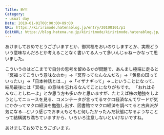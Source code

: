 ```yaml
---
Title: 新年
Category:
- usual day
Date: 2010-01-01T00:00:00+09:00
URL: https://kiririmode.hatenablog.jp/entry/20100101/p1
EditURL: https://blog.hatena.ne.jp/kiririmode/kiririmode.hatenablog.jp/atom/entry/8454420450078212294
---
```



あけましておめでとうございますとか、御冥福をおいのりしますとか、実際どういう意味なんだろとか考えることなく書いてる人って多いんじゃねーかなって思いました。

こういうのはどこまでで自分の思考を留めるかが問題で、あんまし極端に走ると「冥福ってこういう意味なのか」→「冥界ってなんなんだろ」→「黄泉の国っていったい」→「日本神話とは…」→「イザナギって」→…ということになって、結局最後には「冥福」の意味を忘れるなんてことになりがちです。
「おれはそんなことしねーよ」とか思う方も多いかと思いますが、たとえば株の勉強をしようとしてニュースを見る、コメンテータが言ってるマクロ経済なんてワードが気にかかってマクロ経済を勉強し出す、図書館でマクロ経済を調べてると古典派が気になる…という感じでおまえもともと何したかったんだ状態になるようなことって結構満ち満ちていますから、いろいろ注意しないといけないですね。

あけましておめでとうございます。
